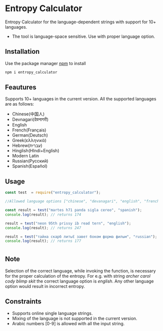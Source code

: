 # Entropy Calculator

Entropy Calculator for the language-dependent strings with support for 10+ languages.
* The tool is language-space sensitive. Use with proper language option.

## Installation

Use the package manager [npm](https://www.npmjs.com/package/entropy_calculator) to install

```bash
npm i entropy_calculator
```

## Feautures
Supports 10+ languages in the current version. All the supported languages are as follows:
* Chinese(中国人)
* Devnagari(देवनागरी)
* English
* French(Français)
* German(Deutsch)
* Greek(ελληνικά)
* Hebrew(עִברִית)
* Hinglish(HIndi+English)
* Modern Latin
* Russian(Русский)
* Spanish(Español)

## Usage

```javascript
const test  = require("entropy_calculator");

//Allowed language options ["chinese", "devanagari", "english", "french", "german", //"greek","hebrew","hinglish","latin", "russian", "spanish"]

const result = test("martes h71 panda sigla cereo", "spanish"); 
console.log(result); // returns 174

result = test("neon 95th prissy ib read tern", "english");
console.log(result); // returns 247

result = test("тайна скарб литьЄ завет боком форма фильм", "russian");
console.log(result); // returns 177

```
#
## Note
Selection of the correct language, while invoking the function, is necessary for the proper calculation of the entropy.
For e.g. with string _archer carol cody blimp skit_ the correct language option is _english_. Any other language option would result in incorrect entropy.

## Constraints
* Supports online single language strings.
* Mixing of the language is not supported in the current version.
* Arabic numbers [0-9] is allowed with all the input string.
